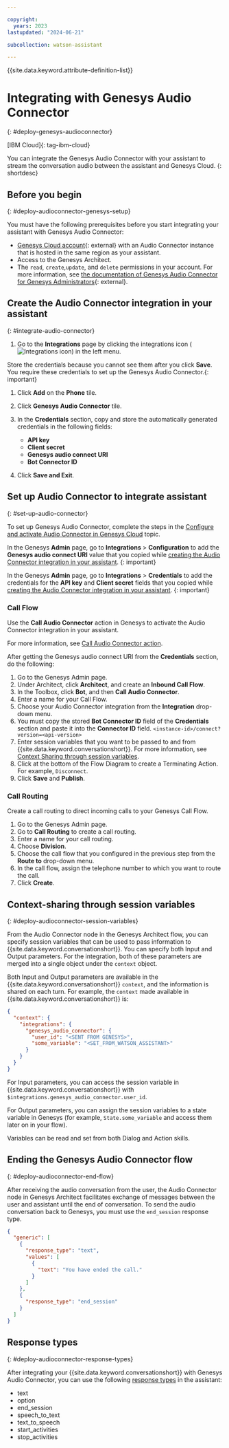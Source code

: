```yaml
---

copyright:
  years: 2023
lastupdated: "2024-06-21"

subcollection: watson-assistant

---
```


{{site.data.keyword.attribute-definition-list}}

# Integrating with Genesys Audio Connector
{: #deploy-genesys-audioconnector}

[IBM Cloud]{: tag-ibm-cloud}

You can integrate the Genesys Audio Connector with your assistant to stream the conversation audio between the assistant and Genesys Cloud.
{: shortdesc}

## Before you begin
{: #deploy-audioconnector-genesys-setup}

You must have the following prerequisites before you start integrating your assistant with Genesys Audio Connector: 

- [Genesys Cloud account](https://login.mypurecloud.com/){: external} with an Audio Connector instance that is hosted in the same region as your assistant. 
- Access to the Genesys Architect.
- The `read`, `create`,`update`, and `delete` permissions in your account. For more information, see [the documentation of Genesys Audio Connector for Genesys Administrators](https://docs.genesys.com/Documentation/GA/latest/user/Welcome){: external}.


## Create the Audio Connector integration in your assistant
{: #integrate-audio-connector}

1. Go to the **Integrations** page by clicking the integrations icon (![Integrations icon](images/integrations-icon.png)) in the left menu.

Store the credentials because you cannot see them after you click **Save**. You require these credentials to set up the Genesys Audio Connector.{: important}
    
1. Click **Add** on the **Phone** tile.
1. Click **Genesys Audio Connector** tile.
1. In the **Credentials** section, copy and store the automatically generated credentials in the following fields:

    - **API key**
    - **Client secret**
    - **Genesys audio connect URI**
    - **Bot Connector ID**
      
1.  Click **Save and Exit**.

## Set up Audio Connector to integrate assistant
{: #set-up-audio-connector}

To set up Genesys Audio Connector, complete the steps in the [Configure and activate Audio Connector in Genesys Cloud](https://rcstaging.wpengine.com/articles/configure-and-activate-audio-connector-in-genesys-cloud/) topic.

In the Genesys **Admin** page, go to **Integrations** > **Configuration** to add the **Genesys audio connect URI** value that you copied while [creating the Audio Connector integration in your assistant](#integrate-audio-connector).
{: important}

In the Genesys **Admin** page, go to **Integrations** > **Credentials** to add the credentials for the **API key** and **Client secret** fields that you copied while [creating the Audio Connector integration in your assistant](#integrate-audio-connector). 
{: important}


### Call Flow

Use the **Call Audio Connector** action in Genesys to activate the Audio Connector integration in your assistant. 

For more information, see [Call Audio Connector action](https://help.mypurecloud.com/articles/call-audio-connector-action/). 

After getting the Genesys audio connect URI from the **Credentials** section, do the following:

1.  Go to the Genesys Admin page.
1.  Under Architect, click **Architect**, and create an **Inbound Call Flow**.
1.  In the Toolbox, click **Bot**, and then **Call Audio Connector**.
1.  Enter a name for your Call Flow.
1.  Choose your Audio Connector integration from the **Integration** drop-down menu.
1.  You must copy the stored **Bot Connector ID** field of the **Credentials** section and paste it into the **Connector ID** field. `<instance-id>/connect?version=<api-version>`
1.  Enter session variables that you want to be passed to and from {{site.data.keyword.conversationshort}}. For more information, see [Context Sharing through session variables](#deploy-audioconnector-session-variables). 
1.  Click at the bottom of the Flow Diagram to create a Terminating Action. For example, `Disconnect`.
1.  Click **Save** and **Publish**.

### Call Routing

Create a call routing to direct incoming calls to your Genesys Call Flow.

1. Go to the Genesys Admin page.
1. Go to **Call Routing** to create a call routing.
1. Enter a name for your call routing.
1. Choose **Division**.
1. Choose the call flow that you configured in the previous step from the **Route to** drop-down menu.
1. In the call flow, assign the telephone number to which you want to route the call.
1. Click **Create**.
  
## Context-sharing through session variables
{: #deploy-audioconnector-session-variables}

From the Audio Connector node in the Genesys Architect flow, you can specify session variables that can be used to pass information to {{site.data.keyword.conversationshort}}. You can specify both Input and Output parameters. For the integration, both of these parameters are merged into a single object under the  `context`  object.

Both Input and Output parameters are available in the {{site.data.keyword.conversationshort}} `context`, and the information is shared on each turn. For example, the  `context`  made available in {{site.data.keyword.conversationshort}} is:

```json
{
  "context": {
    "integrations": {
      "genesys_audio_connector": {
        "user_id": "<SENT FROM GENESYS>",
        "some_variable": "<SET_FROM_WATSON_ASSISTANT>"
      }
    }
  }
}
```

For Input parameters, you can access the session variable in {{site.data.keyword.conversationshort}} with  `$integrations.genesys_audio_connector.user_id`.

For Output parameters, you can assign the session variables to a state variable in Genesys (for example,  `State.some_variable`  and access them later on in your flow).

Variables can be read and set from both Dialog and Action skills.
   

## Ending the Genesys Audio Connector flow
{: #deploy-audioconnector-end-flow}

After receiving the audio conversation from the user, the Audio Connector node in Genesys Architect facilitates exchange of messages between the user and assistant until the end of conversation. To send the audio conversation back to Genesys, you must use the  `end_session` response type.

```json
{
  "generic": [
    {
      "response_type": "text",
      "values": [
        {
          "text": "You have ended the call."
        }
      ]
    },
    {
      "response_type": "end_session"
    }
  ]
}
```

## Response types
{: #deploy-audioconnector-response-types}

After integrating your {{site.data.keyword.conversationshort}} with Genesys Audio Connector, you can use the following [response types](https://cloud.ibm.com/docs/watson-assistant?topic=watson-assistant-response-types-reference) in the assistant:

-  text
-  option
-  end_session
-  speech_to_text
-  text_to_speech
-  start_activities
-  stop_activities
